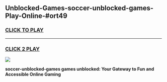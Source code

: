 
## Unblocked-Games-soccer-unblocked-games-Play-Online-#ort49
<h3>
<a href="https://premium.freeplayer.one?title=soccer-unblocked-games&ref=27F">CLICK TO PLAY</a></h3>
<hr>

<h3>
<a href="https://premium.freeplayer.one?title=soccer-unblocked-games&ref=27F">CLICK 2 PLAY</a>
  
</h3>

<a href="https://premium.freeplayer.one?title=soccer-unblocked-games&ref=27F"><img src="https://clearcache.store/games.png"></a>


**soccer-unblocked-games games unblocked: Your Gateway to Fun and Accessible Online Gaming**
